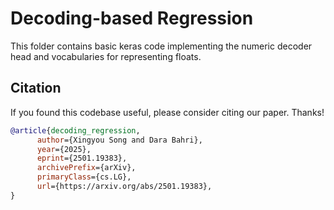# Decoding-based Regression
This folder contains basic keras code implementing the numeric decoder head and
vocabularies for representing floats.

## Citation
If you found this codebase useful, please consider citing our paper. Thanks!

```bibtex
@article{decoding_regression,
      author={Xingyou Song and Dara Bahri},
      year={2025},
      eprint={2501.19383},
      archivePrefix={arXiv},
      primaryClass={cs.LG},
      url={https://arxiv.org/abs/2501.19383},
}
```
